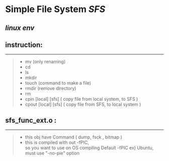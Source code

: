 # Simple File System  _SFS_

## *linux env*



## **instruction:**
----------------------------------------------------------------
> * mv (only renaming)
> * cd
> * ls
> * mkdir
> * touch (command to make a file)
> * rmdir (remove directory)
> * rm
> * cpin [local] [sfs]  ( copy file from local system, to SFS )
> * cpout [local] [sfs] ( copy file from SFS, to local system )

## **sfs_func_ext.o :**
----------------------------------------------------------------
> * this obj have Command  ( dump, fsck , bitmap ) <br>
> * this is compiled with out -fPIC,<br>
>   so you want to use on OS compiling Default -fPIC ex) Ubuntu,<br>
>   must use "-no-pie" option<br>


